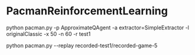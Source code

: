 # PacmanReinforcementLearning
python pacman.py -p ApproximateQAgent -a extractor=SimpleExtractor -l originalClassic -x 50 -n 60 -r test1

python pacman.py --replay recorded-test1/recorded-game-5
